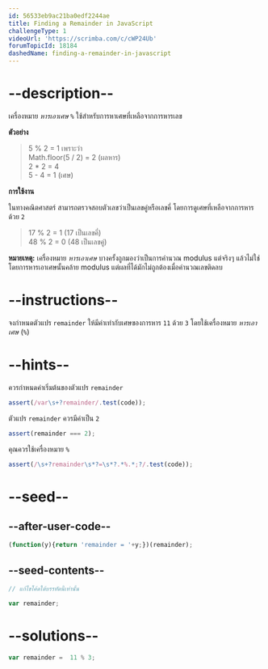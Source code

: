 ```yaml
---
id: 56533eb9ac21ba0edf2244ae
title: Finding a Remainder in JavaScript
challengeType: 1
videoUrl: 'https://scrimba.com/c/cWP24Ub'
forumTopicId: 18184
dashedName: finding-a-remainder-in-javascript
---
```


# --description--

เครื่องหมาย <dfn>หารเอาเศษ</dfn> `%` ใช้สำหรับการหาเศษที่เหลือจากการหารเลข

**ตัวอย่าง**

<blockquote>5 % 2 = 1 เพราะว่า<br>Math.floor(5 / 2) = 2 (ผลหาร)<br>2 * 2 = 4<br>5 - 4 = 1 (เศษ)</blockquote>

**การใช้งาน**  

ในทางคณิตศาสตร์ สามารถตรวจสอบตัวเลขว่าเป็นเลขคู่หรือเลขคี่ โดยการดูเศษที่เหลือจากการหารด้วย `2`

<blockquote>17 % 2 = 1 (17 เป็นเลขคี่)<br>48 % 2 = 0 (48 เป็นเลขคู่)</blockquote>

**หมายเหตุ:**  เครื่องหมาย <dfn>หารเอาเศษ</dfn> บางครั้งถูกมองว่าเป็นการคำนวณ modulus แต่จริงๆ แล้วไม่ใช่ โดยการหารเอาเศษนั้นคล้าย modulus แต่ผลที่ได้มักไม่ถูกต้องเมื่อคำนวณเลขติดลบ

# --instructions--

จงกำหนดตัวแปร `remainder` ให้มีค่าเท่ากับเศษของการหาร `11` ด้วย `3` โดยใช้เครื่องหมาย <dfn>หารเอาเศษ</dfn> (`%`)

# --hints--

ควรกำหนดค่าเริ่มต้นของตัวแปร `remainder`

```js
assert(/var\s+?remainder/.test(code));
```

ตัวแปร `remainder` ควรมีค่าเป็น `2`

```js
assert(remainder === 2);
```

คุณควรใช้เครื่องหมาย `%`

```js
assert(/\s+?remainder\s*?=\s*?.*%.*;?/.test(code));
```

# --seed--

## --after-user-code--

```js
(function(y){return 'remainder = '+y;})(remainder);
```

## --seed-contents--

```js
// แก้ไขโค้ดใต้บรรทัดนี้เท่านั้น

var remainder;
```

# --solutions--

```js
var remainder =  11 % 3;
```
